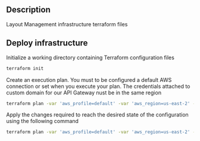 ## Description
Layout Management infrastructure terraform files

## Deploy infrastructure
Initialize a working directory containing Terraform configuration files

```sh
terraform init
```

Create an execution plan. You must to be configured a default AWS connection or set when you execute your plan.
The credentials attached to custom domain for our API Gateway nust be in the same region

```sh
terraform plan -var 'aws_profile=default' -var 'aws_region=us-east-2' -var 'environment=v1'
```

Apply the changes required to reach the desired state of the configuration using the following command

```sh
terraform plan -var 'aws_profile=default' -var 'aws_region=us-east-2' -var 'environment=v1'
```
